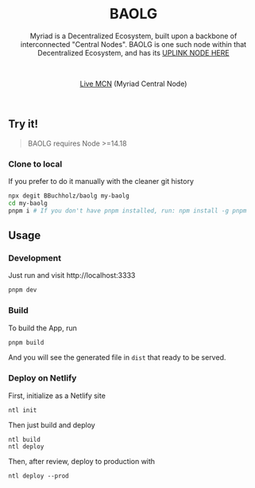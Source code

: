 <h1 align='center'>BAOLG</h1>

<p align='center'>
  Myriad is a Decentralized Ecosystem, built upon a backbone of interconnected "Central Nodes". BAOLG is one such node within that Decentralized Ecosystem, and has its <a href="https://myriad-central.netlify.app">UPLINK NODE HERE</a> 
</p>

<br>

<p align='center'>
<a href="https://baolg.netlify.app/">Live MCN</a> (Myriad Central Node)
</p>

<br>

## Try it!

> BAOLG requires Node >=14.18

### Clone to local

If you prefer to do it manually with the cleaner git history

```bash
npx degit BBuchholz/baolg my-baolg
cd my-baolg
pnpm i # If you don't have pnpm installed, run: npm install -g pnpm
```


## Usage

### Development

Just run and visit http://localhost:3333

```bash
pnpm dev
```

### Build

To build the App, run

```bash
pnpm build
```

And you will see the generated file in `dist` that ready to be served.

### Deploy on Netlify

First, initialize as a Netlify site

```
ntl init
```

Then just build and deploy

```
ntl build
ntl deploy
```

Then, after review, deploy to production with

```
ntl deploy --prod
```

